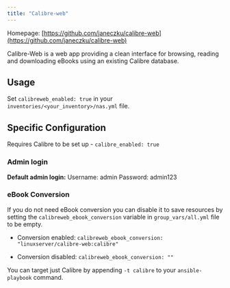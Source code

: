 ```yaml
---
title: "Calibre-web"
---
```


Homepage: [https://github.com/janeczku/calibre-web](https://github.com/janeczku/calibre-web)

Calibre-Web is a web app providing a clean interface for browsing, reading and downloading eBooks using an existing Calibre database.

## Usage

Set `calibreweb_enabled: true` in your `inventories/<your_inventory>/nas.yml` file.

## Specific Configuration

Requires Calibre to be set up - `calibre_enabled: true`

### Admin login

**Default admin login:** Username: admin Password: admin123

### eBook Conversion

If you do not need eBook conversion you can disable it to save resources by setting the `calibreweb_ebook_conversion` variable in `group_vars/all.yml` file to be empty.

- Conversion enabled: `calibreweb_ebook_conversion: "linuxserver/calibre-web:calibre"`

- Conversion disabled: `calibreweb_ebook_conversion: ""`

You can target just Calibre by appending `-t calibre` to your `ansible-playbook` command.
